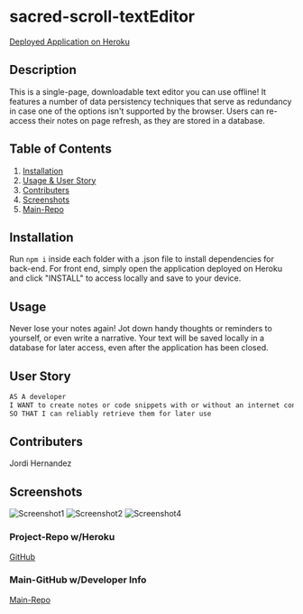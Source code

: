 # sacred-scroll-textEditor


[Deployed Application on Heroku]()

## Description

This is a single-page, downloadable text editor you can use offline! It features a number of data persistency techniques that serve as redundancy in case one of the options isn't supported by the browser. Users can re-access their notes on page refresh, as they are stored in a database.

## Table of Contents

1. [Installation](#installation)
2. [Usage & User Story](#usage)
3. [Contributers](#contributers)
4. [Screenshots](#screenshots)
5. [Main-Repo](#Project-Repo-w/Heroku)

## Installation

Run `npm i` inside each folder with a .json file to install dependencies for back-end. For front end, simply open the application deployed on Heroku and click "INSTALL" to access locally and save to your device.

## Usage

Never lose your notes again! Jot down handy thoughts or reminders to yourself, or even write a narrative. Your text will be saved locally in a database for later access, even after the application has been closed.

## User Story

```md
AS A developer
I WANT to create notes or code snippets with or without an internet connection
SO THAT I can reliably retrieve them for later use
```

## Contributers

Jordi Hernandez

## Screenshots

![Screenshot1](./assets/screenshot1.png)
![Screenshot2](./assets/screenshot2.png)
![Screenshot4](./assets/screenshot4.png)

### Project-Repo w/Heroku

[GitHub](https://github.com/hernajor133/sacred-scroll-textEditor)

### Main-GitHub w/Developer Info

[Main-Repo](https://github.com/hernajor133)